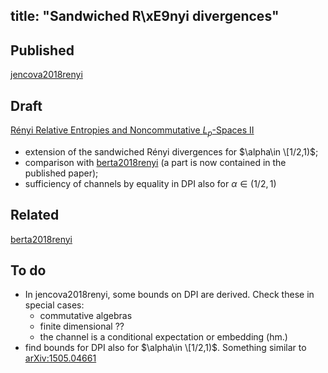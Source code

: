 title: "Sandwiched R\xE9nyi divergences"
---
## Published 

[jencova2018renyi](jencova2018renyi)


## Draft 

[Rényi Relative Entropies and Noncommutative $L_p$-Spaces II](sandwiched/part2.pdf)

* extension of the sandwiched Rényi divergences for $\alpha\in \[1/2,1)$;
* comparison with [berta2018renyi](berta2018renyi)  (a part is now contained in the published paper);
* sufficiency of channels by equality in DPI also for $\alpha\in (1/2,1)$


## Related

[berta2018renyi](berta2018renyi)

## To do

* In jencova2018renyi, some bounds on DPI are derived. Check these in special cases:
    * commutative algebras
    * finite dimensional ??
    * the channel is a conditional expectation or embedding (hm.)
* find bounds for DPI also for $\alpha\in \[1/2,1)$. Something similar to  [arXiv:1505.04661](https://arxiv.org/abs/1505.04661)